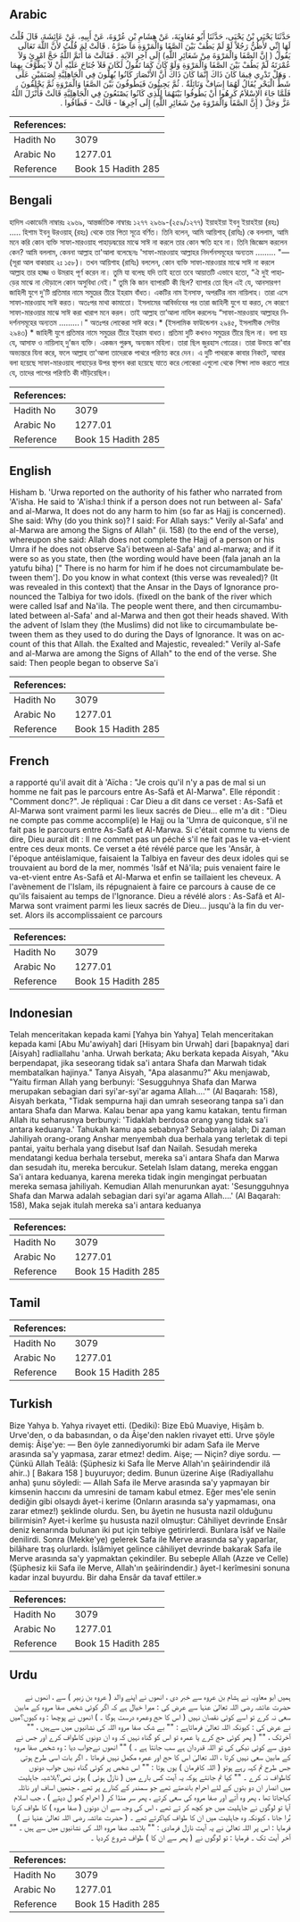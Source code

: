 ## Arabic


<div dir="rtl" lang="ar" style={{fontSize:'larger',backgroundColor:'#f8f9fa',padding:20}}>
حَدَّثَنَا يَحْيَى بْنُ يَحْيَى، حَدَّثَنَا أَبُو مُعَاوِيَةَ، عَنْ هِشَامِ بْنِ عُرْوَةَ، عَنْ أَبِيهِ، عَنْ عَائِشَةَ، قَالَ قُلْتُ لَهَا إِنِّي لأَظُنُّ رَجُلاً لَوْ لَمْ يَطُفْ بَيْنَ الصَّفَا وَالْمَرْوَةِ مَا ضَرَّهُ ‏.‏ قَالَتْ لِمَ قُلْتُ لأَنَّ اللَّهَ تَعَالَى يَقُولُ ‏(‏ إِنَّ الصَّفَا وَالْمَرْوَةَ مِنْ شَعَائِرِ اللَّهِ‏)‏ إِلَى آخِرِ الآيَةِ ‏.‏ فَقَالَتْ مَا أَتَمَّ اللَّهُ حَجَّ امْرِئٍ وَلاَ عُمْرَتَهُ لَمْ يَطُفْ بَيْنَ الصَّفَا وَالْمَرْوَةِ وَلَوْ كَانَ كَمَا تَقُولُ لَكَانَ فَلاَ جُنَاحَ عَلَيْهِ أَنْ لاَ يَطَّوَّفَ بِهِمَا ‏.‏ وَهَلْ تَدْرِي فِيمَا كَانَ ذَاكَ إِنَّمَا كَانَ ذَاكَ أَنَّ الأَنْصَارَ كَانُوا يُهِلُّونَ فِي الْجَاهِلِيَّةِ لِصَنَمَيْنِ عَلَى شَطِّ الْبَحْرِ يُقَالُ لَهُمَا إِسَافٌ وَنَائِلَةٌ ‏.‏ ثُمَّ يَجِيئُونَ فَيَطُوفُونَ بَيْنَ الصَّفَا وَالْمَرْوَةِ ثُمَّ يَحْلِقُونَ ‏.‏ فَلَمَّا جَاءَ الإِسْلاَمُ كَرِهُوا أَنْ يَطُوفُوا بَيْنَهُمَا لِلَّذِي كَانُوا يَصْنَعُونَ فِي الْجَاهِلِيَّةِ قَالَتْ فَأَنْزَلَ اللَّهُ عَزَّ وَجَلَّ‏ (‏ إِنَّ الصَّفَا وَالْمَرْوَةَ مِنْ شَعَائِرِ اللَّهِ‏)‏ إِلَى آخِرِهَا - قَالَتْ - فَطَافُوا ‏.‏
</div>
<div style={{backgroundColor:'#f8f9fa',padding:20, marginBottom: 10}}><table> <thead> <tr> <th>References:</th> <th></th> </tr> </thead> <tbody><tr><td>Hadith No</td><td>3079</td></tr><tr><td>Arabic No</td><td>1277.01</td></tr><tr><td>Reference</td><td>Book 15 Hadith 285</td></tr></tbody></table></div>

## Bengali


<div dir="ltr" lang="bn" style={{fontSize:'larger',backgroundColor:'#f8f9fa',padding:20}}>
হাদিস একাডেমি নাম্বারঃ ২৯৬৯, আন্তর্জাতিক নাম্বারঃ ১২৭৭ ২৯৬৯-(২৫৯/১২৭৭) ইয়াহইয়া ইবনু ইয়াহইয়া (রহঃ) ..... হিশাম ইবনু উরওয়াহ্ (রহঃ) থেকে তার পিতা সূত্রে বর্ণিত। তিনি বলেন, আমি আয়িশাহ্ (রাযিঃ) কে বললাম, আমি মনে করি কোন ব্যক্তি সাফা-মারওয়াহ পাহাড়দ্বয়ের মাঝে সাঈ না করলে তার কোন ক্ষতি হবে না। তিনি জিজ্ঞেস করলেন কেন? আমি বললাম, কেননা আল্লাহ তা'আলা বলেছেনঃ 'সাফা-মারওয়াহ আল্লাহর নিদর্শনসমূহের অন্যতম ......... "— (সূরা আল বাকারাহ ২ঃ ১৫৮)। তখন আয়িশাহ (রাযিঃ) বললেন, কোন ব্যক্তি সাফা-মারওয়ার মাঝে সাঈ না করলে আল্লাহ তার হাজ্জ ও উমরাহ পূর্ণ করেন না। তুমি যা বলেছ যদি তাই হতো তবে আয়াতটি এভাবে হতো, “ঐ দুই পাহাড়ের মাঝে না দৌড়ালে কোন অসুবিধা নেই।" তুমি কি জান ব্যাপারটি কী ছিল? ব্যাপার তো ছিল এই যে, আনসারগণ জাহিলী যুগে দু'টি প্রতিমার নামে সমুদ্রের তীরে ইহরাম বাঁধত। একটির নাম ইনসাফ, অপরটির নাম নায়িলাহ। তারা এসে সাফা-মারওয়াহ সাঈ করত। অতঃপর মাথা কামাতো। ইসলামের আবির্ভাবের পর তারা জাহিলী যুগে যা করত, সে কারণে সাফা-মারওয়ার মাঝে সাঈ করা খারাপ মনে করল। তাই আল্লাহ তা’আলা নাযিল করলেনঃ “সাফা-মারওয়াহ আল্লাহর নিদর্শনসমূহের অন্যতম .........।" অতঃপর লোকেরা সাঈ করে।* (ইসলামিক ফাউন্ডেশন ২৯৪৫, ইসলামীক সেন্টার ২৯৪৩) * জাহিলী যুগে প্রতিমার নামে সমুদ্রের তীরে ইহরাম বাধত। প্রতিমা দুটি কখনও সমুদ্রের তীরে ছিল না। বলা হয় যে, আসাফ ও নায়িলাহ্ দু’জন ব্যক্তি। একজন পুরুষ, অন্যজন মহিলা। তারা ছিল জুরহাস গোত্রের। তারা উভয়ে কা'বার অভ্যন্তরে যিনা করে, ফলে আল্লাহ তা'আলা তাদেরকে পাথরে পরিণত করে দেন। এ দুটি পাথরকে কাবার নিকটে, আবার বলা হয়েছে সাফা-মারওয়াহ পাহাড়ের উপর স্থাপন করা হয়েছে যাতে করে লোকেরা এগুলো থেকে শিক্ষা লাভ করতে পারে যে, তাদের পাপের পরিণতি কী দাঁড়িয়েছিল।
</div>
<div style={{backgroundColor:'#f8f9fa',padding:20, marginBottom: 10}}><table> <thead> <tr> <th>References:</th> <th></th> </tr> </thead> <tbody><tr><td>Hadith No</td><td>3079</td></tr><tr><td>Arabic No</td><td>1277.01</td></tr><tr><td>Reference</td><td>Book 15 Hadith 285</td></tr></tbody></table></div>

## English


<div dir="ltr" lang="en" style={{fontSize:'larger',backgroundColor:'#f8f9fa',padding:20}}>
Hisham b. 'Urwa reported on the authority of his father who narrated from 'A'isha. He said to 'A'isha:I think if a person does not run between al- Safa' and al-Marwa, It does not do any harm to him (so far as Hajj is concerned). She said: Why (do you think so)? I said: For Allah says:" Verily al-Safa' and al-Marwa are among the Signs of Allah" (ii. 158) (to the end of the verse), whereupon she said: Allah does not complete the Hajj of a person or his Umra if he does not observe Sa'i between al-Safa' and al-marwa; and if it were so as you state, then (the wording would have been (fala janah an la yatufu biha) [" There is no harm for him if he does not circumambulate between them']. Do you know in what context (this verse was revealed)? (It was revealed in this context) that the Ansar in the Days of Ignorance pronounced the Talbiya for two idols. (fixedl on the bank of the river which were called Isaf and Na'ila. The people went there, and then circumambulated between al-Safa' and al-Marwa and then got their heads shaved. With the advent of Islam they (the Muslims) did not like to circumambulate between them as they used to do during the Days of Ignorance. It was on account of this that Allah. the Exalted and Majestic, revealed:" Verily al-Safe and al-Marwa are among the Signs of Allah" to the end of the verse. She said: Then people began to observe Sa'i
</div>
<div style={{backgroundColor:'#f8f9fa',padding:20, marginBottom: 10}}><table> <thead> <tr> <th>References:</th> <th></th> </tr> </thead> <tbody><tr><td>Hadith No</td><td>3079</td></tr><tr><td>Arabic No</td><td>1277.01</td></tr><tr><td>Reference</td><td>Book 15 Hadith 285</td></tr></tbody></table></div>

## French


<div dir="ltr" lang="fr" style={{fontSize:'larger',backgroundColor:'#f8f9fa',padding:20}}>
a rapporté qu'il avait dit à 'Aïcha : "Je crois qu'il n'y a pas de mal si un homme ne fait pas le parcours entre As-Safâ et Al-Marwa". Elle répondit : "Comment donc?". Je répliquai : Car Dieu a dit dans ce verset : As-Safâ et Al-Marwa sont vraiment parmi les lieux sacrés de Dieu... elle m'a dit : "Dieu ne compte pas comme accompli(e) le Hajj ou la 'Umra de quiconque, s'il ne fait pas le parcours entre As-Safâ et Al-Marwa. Si c'était comme tu viens de dire, Dieu aurait dit : Il ne commet pas un péché s'il ne fait pas le va-et-vient entre ces deux monts. Ce verset a été révélé parce que les 'Ansâr, à l'époque antéislamique, faisaient la Talbiya en faveur des deux idoles qui se trouvaient au bord de la mer, nommés 'Isâf et Nâ'ila; puis venaient faire le va-et-vient entre As-Safâ et Al-Marwa et enfin se taillaient les cheveux. A l'avènement de l'Islam, ils répugnaient à faire ce parcours à cause de ce qu'ils faisaient au temps de l'Ignorance. Dieu a révélé alors : As-Safâ et Al-Marwa sont vraiment parmi les lieux sacrés de Dieu... jusqu'à la fin du verset. Alors ils accomplissaient ce parcours
</div>
<div style={{backgroundColor:'#f8f9fa',padding:20, marginBottom: 10}}><table> <thead> <tr> <th>References:</th> <th></th> </tr> </thead> <tbody><tr><td>Hadith No</td><td>3079</td></tr><tr><td>Arabic No</td><td>1277.01</td></tr><tr><td>Reference</td><td>Book 15 Hadith 285</td></tr></tbody></table></div>

## Indonesian


<div dir="ltr" lang="id" style={{fontSize:'larger',backgroundColor:'#f8f9fa',padding:20}}>
Telah menceritakan kepada kami [Yahya bin Yahya] Telah menceritakan kepada kami [Abu Mu'awiyah] dari [Hisyam bin Urwah] dari [bapaknya] dari [Aisyah] radliallahu 'anha. Urwah berkata; Aku berkata kepada Aisyah, "Aku berpendapat, jika seseorang tidak sa'i antara Shafa dan Marwah tidak membatalkan hajinya." Tanya Aisyah, "Apa alasanmu?" Aku menjawab, "Yaitu firman Allah yang berbunyi: 'Sesugguhnya Shafa dan Marwa merupakan sebagian dari syi'ar-syi'ar agama Allah….'" (Al Baqarah: 158), Aisyah berkata, "Tidak sempurna haji dan umrah seseorang tanpa sa'i dan antara Shafa dan Marwa. Kalau benar apa yang kamu katakan, tentu firman Allah itu seharusnya berbunyi: 'Tidaklah berdosa orang yang tidak sa'i antara keduanya.' Tahukah kamu apa sebabnya? Sebabnya ialah; Di zaman Jahiliyah orang-orang Anshar menyembah dua berhala yang terletak di tepi pantai, yaitu berhala yang disebut Isaf dan Nailah. Sesudah mereka mendatangi kedua berhala tersebut, mereka sa'i antara Shafa dan Marwa dan sesudah itu, mereka bercukur. Setelah Islam datang, mereka enggan Sa'i antara keduanya, karena mereka tidak ingin mengingat perbuatan mereka semasa jahiliyah. Kemudian Allah menurunkan ayat: 'Sesungguhnya Shafa dan Marwa adalah sebagian dari syi'ar agama Allah….' (Al Baqarah: 158), Maka sejak itulah mereka sa'i antara keduanya
</div>
<div style={{backgroundColor:'#f8f9fa',padding:20, marginBottom: 10}}><table> <thead> <tr> <th>References:</th> <th></th> </tr> </thead> <tbody><tr><td>Hadith No</td><td>3079</td></tr><tr><td>Arabic No</td><td>1277.01</td></tr><tr><td>Reference</td><td>Book 15 Hadith 285</td></tr></tbody></table></div>

## Tamil


<div dir="ltr" lang="ta" style={{fontSize:'larger',backgroundColor:'#f8f9fa',padding:20}}>

</div>
<div style={{backgroundColor:'#f8f9fa',padding:20, marginBottom: 10}}><table> <thead> <tr> <th>References:</th> <th></th> </tr> </thead> <tbody><tr><td>Hadith No</td><td>3079</td></tr><tr><td>Arabic No</td><td>1277.01</td></tr><tr><td>Reference</td><td>Book 15 Hadith 285</td></tr></tbody></table></div>

## Turkish


<div dir="ltr" lang="tr" style={{fontSize:'larger',backgroundColor:'#f8f9fa',padding:20}}>
Bize Yahya b. Yahya rivayet etti. (Dediki): Bize Ebû Muaviye, Hişâm b. Urve'den, o da babasından, o da Âişe'den naklen rivayet etti. Urve şöyle demiş: Âişe'ye: — Ben öyle zannediyorumki bir adam Safa ile Merve arasında sa'y yapmasa, zarar etmez! dedim. Aişe; — Niçin? diye sordu. — Çünkü Allah Teâlâ: (Şüphesiz ki Safa İle Merve Allah'ın şeâirindendir ilâ ahir..) [ Bakara 158 ] buyuruyor; dedim. Bunun üzerine Aişe (Radiyallahu anha) şunu söyledi: — Allah Safa ile Merve arasında sa'y yapmayan bir kimsenin haccını da umresini de tamam kabul etmez. Eğer mes'ele senin dediğin gibi olsaydı âyet-i kerime (Onların arasında sa'y yapmaması, ona zarar etmez!) şeklinde olurdu. Sen, bu âyetin ne hususta nazil olduğunu bilirmisin? Ayet-i kerîme şu hususta nazil olmuştur: Câhiliyet devrinde Ensâr deniz kenarında bulunan iki put için telbiye getirirlerdi. Bunlara îsâf ve Naile denilirdi. Sonra (Mekke'ye) gelerek Safa ile Merve arasında sa'y yaparlar, bilâhare traş olurlardı. İslâmiyet gelince câhiliyet devrinde bakarak Safa ile Merve arasında sa'y yapmaktan çekindiler. Bu sebeple Allah (Azze ve Celle) (Şüphesiz kii Safa ile Merve, Allah'ın şeâirindendir.) âyet-l kerîmesini sonuna kadar inzal buyurdu. Bir daha Ensâr da tavaf ettiler.»
</div>
<div style={{backgroundColor:'#f8f9fa',padding:20, marginBottom: 10}}><table> <thead> <tr> <th>References:</th> <th></th> </tr> </thead> <tbody><tr><td>Hadith No</td><td>3079</td></tr><tr><td>Arabic No</td><td>1277.01</td></tr><tr><td>Reference</td><td>Book 15 Hadith 285</td></tr></tbody></table></div>

## Urdu


<div dir="rtl" lang="ur" style={{fontSize:'larger',backgroundColor:'#f8f9fa',padding:20}}>
ہمیں ابو معاویہ نے ہشام بن عروہ سے خبر دی ، انھوں نے اپنے والد ( عروہ بن زبیر ) سے ، انھوں نے حضرت عائشہ رضی اللہ تعالیٰ عنہا سے عرض کی : میرا خیال ہے کہ اگر کوئی شخص صفا مروہ کے مابین سعی نہ کرے تو اسے کوئی نقصان نہیں ( اس کا حج وعمرہ درست ہوگا ۔ ) انھوں نے پوچھا : وہ کیوں؟میں نے عرض کی : کیونکہ اللہ تعالیٰ فرماتاہے : "" بے شک صفا مروہ اللہ کی نشانیوں میں سےہیں ، "" آخرتک ، "" ( پھر کوئی حج کرے یا عمرہ تو اس کو گناہ نہیں کہ وہ ان دونوں کاطواف کرے اور جس نے شوق سے کوئی نیکی کی تو اللہ قدردان ہے سب جانتا ہے ۔ ) "" انھوں نےجواب دیا : وہ شخص صفا مروہ کے مابین سعی نہیں کرتا ، اللہ تعالیٰ اس کا حج اور عمرہ مکمل نہیں فرماتا ۔ اگر بات اسی طرح ہوتی جس طرح تم کہہ رہے ہوتو ( اللہ کافرمان ) یوں ہوتا : "" اس شخص پر کوئی گناہ نہیں جواب دونوں کاطواف نہ کرے ۔ "" کیا تم جانتے ہوکہ یہ آیت کس بارے میں ( نازل ہوئی ) ہوئی تھی؟بلاشبہ جاہلیت میں انصار ان دو بتوں کے لئے احرام باندھتے تھے جو سمندر کے کنارے پر تھے ، جنھیں اساف اور نائلہ کہاجاتا تھا ، پھر وہ آتے اور صفا مروہ کی سعی کرتے ، پھر سر منڈا کر ( احرام کھو ل دیتے ) ، جب اسلام آیا تو لوگوں نے جاہلیت میں جو کچھ کر تے تھے ، اس کی وجہ سے ان دونوں ( صفا مروہ ) کا طواف کرنا بُرا جانا ، کیونکہ وہ جاہلیت میں ان کا طواف کیاکرتے تھے ۔ ( حضرت عائشہ رضی اللہ تعالیٰ عنہا نے ) فرمایا : اس پر اللہ تعالیٰ نے یہ آیت نازل فرمادی : "" بلاشبہ صفا مروہ اللہ کی نشانیوں میں سے ہیں ۔ "" آخر آیت تک ۔ فرمایا : تو لوگوں نے ( پھر سے ان کا ) طواف شروع کردیا ۔
</div>
<div style={{backgroundColor:'#f8f9fa',padding:20, marginBottom: 10}}><table> <thead> <tr> <th>References:</th> <th></th> </tr> </thead> <tbody><tr><td>Hadith No</td><td>3079</td></tr><tr><td>Arabic No</td><td>1277.01</td></tr><tr><td>Reference</td><td>Book 15 Hadith 285</td></tr></tbody></table></div>